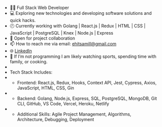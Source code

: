 
- 👨‍💻	 Full Stack Web Developer
- 💻 Exploring new technologies and developing software solutions and quick hacks.
- 🕗 Currently working with Golang | React.js | Redux | HTML | CSS | JavaScript | PostgreSQL | Knex | Node.js | Express
- 👋 Open for project collaboration
- :mailbox: How to reach me via email: ehitsamill@gmail.com
- :globe_with_meridians:  <a href="https://www.linkedin.com/in/anthony-miller-88768842/">LinkedIn</a>
- :speech_balloon: If I’m not programming I am likely watching sports, spending time with family, or cooking.
- 
- Tech Stack Includes:
- - Frontend: React.js, Redux, Hooks, Context API, Jest, Cypress, Axios, JavaScript, HTML, CSS, Gin
- - Backend: Golang, Node.js, Express, SQL, PostgreSQL, MongoDB, Git CLI, GitHub, VS Code, Vercel, Heroku, Netlify
- - Additional Skills: Agile Project Management, Algorithms, Architecture, Debugging, Deployment
